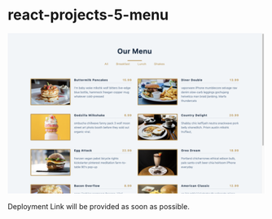 # react-projects-5-menu

![Menu](thumbnail.png)

Deployment Link will be provided as soon as possible.
